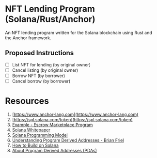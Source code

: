 # NFT Lending Program (Solana/Rust/Anchor)

An NFT lending program written for the Solana blockchain using Rust and the Anchor framework.


## Proposed Instructions
- [ ] List NFT for lending (by original owner)
- [ ] Cancel listing (by original owner)
- [ ] Borrow NFT (by borrower)
- [ ] Cancel borrow (by borrower)

# Resources
1. [https://www.anchor-lang.com](https://www.anchor-lang.com)
2. [https://spl.solana.com/token](https://spl.solana.com/token)
3. [Example - Escrow Marketplace Program](https://github.com/MetacampDAO/escrow-marketplace-program)
4. [Solana Whitepaper](https://solana.com/solana-whitepaper.pdf)
5. [Solana Programming Model](https://docs.solana.com/developing/programming-model/overview)
6. [Understanding Program Derived Addresses - Brian Friel](https://www.brianfriel.xyz/understanding-program-derived-addresses/)
7. [How to Build on Solana](https://www.brianfriel.xyz/learning-how-to-build-on-solana/)
8. [About Program Derived Addresses (PDAs)](https://solanacookbook.com/core-concepts/pdas.html#facts)